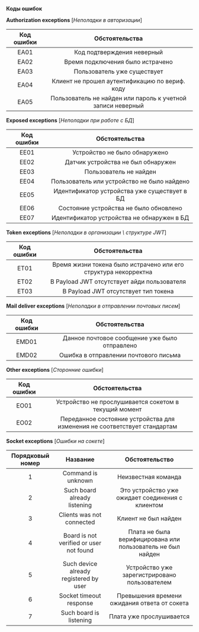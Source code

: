 **Коды ошибок**

**Authorization exceptions**
[*Неполадки в авторизации*]

| Код ошибки |                       Обстоятельства                        |
|:----------:|:-----------------------------------------------------------:|
|    EA01    |                 Код подтверждения неверный                  |
|    EA02    |              Время подключения было истрачено               |
|    EA03    |                 Пользователь уже существует                 |
|    EA04    |       Клиент не прошел аутентификацию по вериф. коду        |
|    EA05    | Пользователь не найден или пароль к учетной записи неверный |


**Exposed exceptions**
[*Неполадки при работе с БД*]

| Код ошибки |                Обстоятельства                |
|:----------:|:--------------------------------------------:|
|    EE01    |        Устройство не было обнаружено         |
|    EE02    |      Датчик устройства не был обнаружен      |
|    EE03    |            Пользователь не найден            |
|    EE04    | Пользователь или устройство не было найдено  |
|    EE05    | Идентификатор устройства уже существует в БД |
|    EE06    |    Состояние устройства не было обновлено    |
|    EE07    |  Идентификатор устройства не обнаружен в БД  |


**Token exceptions**
[*Неполадки в организации \ структуре JWT*]

| Код ошибки |                         Обстоятельства                          |
|:----------:|:---------------------------------------------------------------:|
|    ET01    | Время жизни токена было истрачено или его структура некорректна |
|    ET02    |           В Payload JWT отсутствует айди пользователя           |
|    ET03    |              В Payload JWT отсутствует тип токена               |


**Mail deliver exceptions**
[*Неполадки в отправлении почтовых писем*]

| Код ошибки |                Обстоятельства                 |
|:----------:|:---------------------------------------------:|
|   EMD01    | Данное почтовое сообщение уже было отправлено |
|   EMD02    |     Ошибка в отправлении почтового письма     |


**Other exceptions**
[*Сторонние ошибки*]

| Код ошибки |                              Обстоятельства                               |
|:----------:|:-------------------------------------------------------------------------:|
|    EO01    |           Устройство не прослушивается сокетом в текущий момент           |
|    EO02    | Переданное состояние устройства для изменения не соответствует стандартам |


**Socket exceptions**
[*Ошибки на сокете*]

| Порядковый номер |                Название                 |                       Обстоятельство                        |
|:----------------:|:---------------------------------------:|:-----------------------------------------------------------:|
|        1         |           Command is unknown            |                     Неизвестная команда                     |
|        2         |      Such board already listening       |      Это устройство уже ожидает соединения с клиентом       |
|        3         |        Clients was not connected        |                    Клиент не был найден                     |
|        4         | Board is not verified or user not found | Плата не была верифицирована или пользователь не был найден |
|        5         | Such device already registered by user  |        Устройство уже зарегистрировано пользователем        |
|        6         |         Socket timeout response         |        Превышения времени ожидания ответа от сокета         |
|        7         |         Such board is listening         |                  Плата уже прослушивается                   |